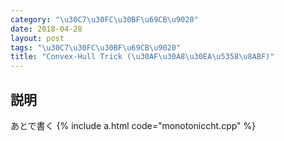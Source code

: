 ```yaml
---
category: "\u30C7\u30FC\u30BF\u69CB\u9020"
date: 2018-04-28
layout: post
tags: "\u30C7\u30FC\u30BF\u69CB\u9020"
title: "Convex-Hull Trick (\u30AF\u30A8\u30EA\u5358\u8ABF)"
---
```


## 説明
あとで書く
{% include a.html code="monotoniccht.cpp" %}
